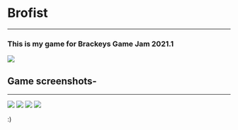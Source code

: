 # Brofist

<hr>

### This is my game for Brackeys Game Jam 2021.1

<img src="Img/ReadmeIMG.png"/>


## Game screenshots-

<hr>

<img src="Img/Blue.png"/>
<img src="Img/Red.png"/>
<img src="Img/Green.png"/>
<img src="Img/White.png"/>

:)